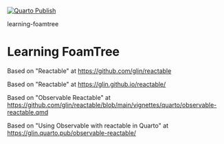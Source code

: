 [![Quarto Publish](https://github.com/vanHeemstraSystems/learning-foamtree/actions/workflows/publish.yml/badge.svg)](https://github.com/vanHeemstraSystems/learning-foamtree/actions/workflows/publish.yml)

learning-foamtree
# Learning FoamTree

Based on "Reactable" at https://github.com/glin/reactable

Based on "Reactable" at https://glin.github.io/reactable/

Based on "Observable Reactable" at https://github.com/glin/reactable/blob/main/vignettes/quarto/observable-reactable.qmd

Based on "Using Observable with reactable in Quarto" at https://glin.quarto.pub/observable-reactable/

